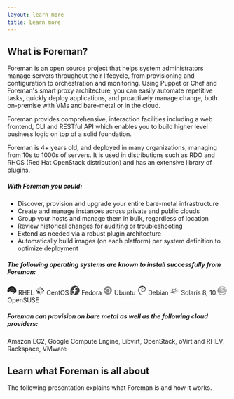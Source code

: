 ```yaml
---
layout: learn_more
title: Learn more
---
```


## What is Foreman?
Foreman is an open source project that helps system administrators manage servers throughout their lifecycle,
from provisioning and configuration to orchestration and monitoring.
Using Puppet or Chef and Foreman's smart proxy architecture, you can easily automate repetitive tasks,
quickly deploy applications, and proactively manage change, both on-premise with VMs and bare-metal or in the cloud.

Foreman provides comprehensive, interaction facilities including a web frontend, CLI and RESTful API
which enables you to build higher level business logic on top of a solid foundation.

Foreman is 4+ years old, and deployed in many organizations, managing from 10s to 1000s of servers.
It is used in distributions such as RDO and RHOS (Red Hat OpenStack distribution) and has
an extensive library of plugins.

##### With Foreman you could:
* Discover, provision and upgrade your entire bare-metal infrastructure
* Create and manage instances across private and public clouds
* Group your hosts and manage them in bulk, regardless of location
* Review historical changes for auditing or troubleshooting
* Extend as needed via a robust plugin architecture
* Automatically build images (on each platform) per system definition to optimize deployment

##### The following operating systems are known to install successfully from Foreman:
 ![](static/images/os/Redhat.png) RHEL ![](static/images/os/Centos.png) CentOS ![](static/images/os/Fedora.png) Fedora
 ![](static/images/os/Ubuntu.png) Ubuntu ![](static/images/os/Debian.png) Debian ![](static/images/os/Solaris.png) Solaris 8, 10
 ![](static/images/os/Suse.png) OpenSUSE

##### Foreman can provision on bare metal as well as the following cloud providers:
 Amazon EC2, Google Compute Engine, Libvirt, OpenStack, oVirt and RHEV, Rackspace, VMware

## Learn what Foreman is all about
The following presentation explains what Foreman is and how it works.
